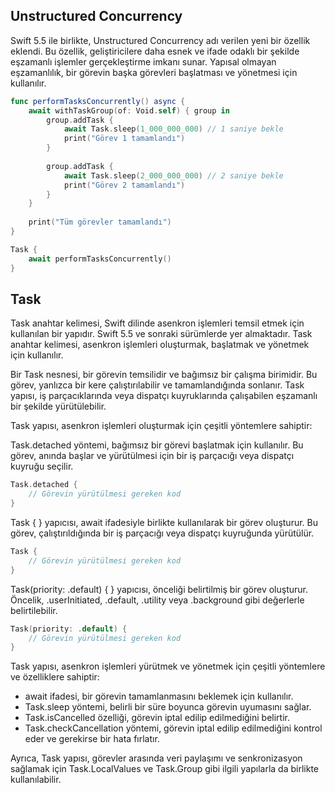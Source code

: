 ## Unstructured Concurrency

Swift 5.5 ile birlikte, Unstructured Concurrency adı verilen yeni bir özellik eklendi. Bu özellik, geliştiricilere daha esnek ve ifade odaklı bir şekilde eşzamanlı işlemler gerçekleştirme imkanı sunar. Yapısal olmayan eşzamanlılık, bir görevin başka görevleri başlatması ve yönetmesi için kullanılır.

```swift
func performTasksConcurrently() async {
    await withTaskGroup(of: Void.self) { group in
        group.addTask {
            await Task.sleep(1_000_000_000) // 1 saniye bekle
            print("Görev 1 tamamlandı")
        }
        
        group.addTask {
            await Task.sleep(2_000_000_000) // 2 saniye bekle
            print("Görev 2 tamamlandı")
        }
    }
    
    print("Tüm görevler tamamlandı")
}

Task {
    await performTasksConcurrently()
}

```

## Task

Task anahtar kelimesi, Swift dilinde asenkron işlemleri temsil etmek için kullanılan bir yapıdır. Swift 5.5 ve sonraki sürümlerde yer almaktadır. Task anahtar kelimesi, asenkron işlemleri oluşturmak, başlatmak ve yönetmek için kullanılır.

Bir Task nesnesi, bir görevin temsilidir ve bağımsız bir çalışma birimidir. Bu görev, yanlızca bir kere çalıştırılabilir ve tamamlandığında sonlanır. Task yapısı, iş parçacıklarında veya dispatçı kuyruklarında çalışabilen eşzamanlı bir şekilde yürütülebilir.

Task yapısı, asenkron işlemleri oluşturmak için çeşitli yöntemlere sahiptir:

Task.detached yöntemi, bağımsız bir görevi başlatmak için kullanılır. Bu görev, anında başlar ve yürütülmesi için bir iş parçacığı veya dispatçı kuyruğu seçilir.

```swift
Task.detached {
    // Görevin yürütülmesi gereken kod
}
```

Task { } yapıcısı, await ifadesiyle birlikte kullanılarak bir görev oluşturur. Bu görev, çalıştırıldığında bir iş parçacığı veya dispatçı kuyruğunda yürütülür.

```swift
Task {
    // Görevin yürütülmesi gereken kod
}
```

Task(priority: .default) { } yapıcısı, önceliği belirtilmiş bir görev oluşturur. Öncelik, .userInitiated, .default, .utility veya .background gibi değerlerle belirtilebilir.


```swift
Task(priority: .default) {
    // Görevin yürütülmesi gereken kod
}
```
Task yapısı, asenkron işlemleri yürütmek ve yönetmek için çeşitli yöntemlere ve özelliklere sahiptir:

- await ifadesi, bir görevin tamamlanmasını beklemek için kullanılır.
- Task.sleep yöntemi, belirli bir süre boyunca görevin uyumasını sağlar.
- Task.isCancelled özelliği, görevin iptal edilip edilmediğini belirtir.
- Task.checkCancellation yöntemi, görevin iptal edilip edilmediğini kontrol eder ve gerekirse bir hata fırlatır.

Ayrıca, Task yapısı, görevler arasında veri paylaşımı ve senkronizasyon sağlamak için Task.LocalValues ve Task.Group gibi ilgili yapılarla da birlikte kullanılabilir.
